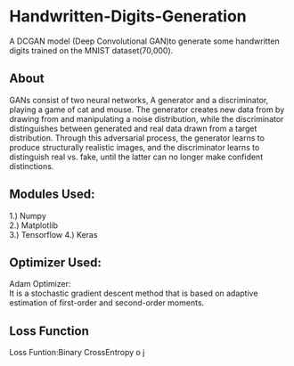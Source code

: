 # Handwritten-Digits-Generation
A DCGAN model (Deep Convolutional GAN)to generate some handwritten digits trained on the MNIST dataset(70,000).

## About
<p>GANs consist of two neural networks, A
generator and a discriminator, playing a game of cat and mouse. The generator creates new
data from by drawing from and manipulating a noise distribution, while the discriminator
distinguishes between generated and real data drawn from a target distribution. Through
this adversarial process, the generator learns to produce structurally realistic images, and the
discriminator learns to distinguish real vs. fake, until the latter can no longer make confident
distinctions.

## Modules Used:
1.) Numpy<br>
2.) Matplotlib<br>
3.) Tensorflow
4.) Keras
<br>
## Optimizer Used:
Adam Optimizer:<br>It is a stochastic gradient descent method that is based on adaptive estimation of first-order and second-order moments.

## Loss Function
Loss Funtion:Binary CrossEntropy
  o
j
